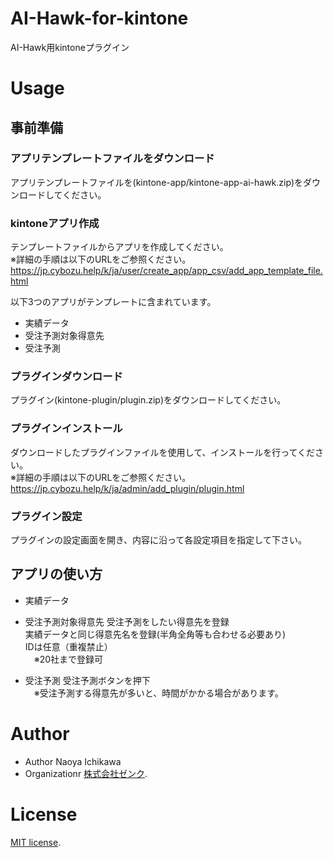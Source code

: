 # AI-Hawk-for-kintone
AI-Hawk用kintoneプラグイン

# Usage
## 事前準備
### アプリテンプレートファイルをダウンロード
アプリテンプレートファイルを(kintone-app/kintone-app-ai-hawk.zip)をダウンロードしてください。  

### kintoneアプリ作成
テンプレートファイルからアプリを作成してください。  
※詳細の手順は以下のURLをご参照ください。  
https://jp.cybozu.help/k/ja/user/create_app/app_csv/add_app_template_file.html

以下3つのアプリがテンプレートに含まれています。  
- 実績データ
- 受注予測対象得意先
- 受注予測

### プラグインダウンロード
プラグイン(kintone-plugin/plugin.zip)をダウンロードしてください。  

### プラグインインストール
ダウンロードしたプラグインファイルを使用して、インストールを行ってください。  
※詳細の手順は以下のURLをご参照ください。  
https://jp.cybozu.help/k/ja/admin/add_plugin/plugin.html

### プラグイン設定
プラグインの設定画面を開き、内容に沿って各設定項目を指定して下さい。  

## アプリの使い方
- 実績データ

- 受注予測対象得意先
  受注予測をしたい得意先を登録  
  実績データと同じ得意先名を登録(半角全角等も合わせる必要あり)  
  IDは任意（重複禁止）  
　※20社まで登録可

- 受注予測
  受注予測ボタンを押下  
　※受注予測する得意先が多いと、時間がかかる場合があります。  

# Author
- Author Naoya Ichikawa
- Organizationr [株式会社ゼンク](https://zenk.co.jp/).

# License
[MIT license](https://opensource.org/license/MIT).
